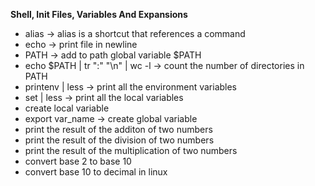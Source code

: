 **Shell, Init Files, Variables And Expansions**
- alias -> alias is a shortcut that references a command
- echo -> print file in newline
- PATH -> add to path global variable $PATH
- echo $PATH | tr ":" "\n" | wc -l -> count the number of directories in PATH
- printenv | less -> print all the environment variables
- set | less -> print all the local variables
- create local variable
- export var_name -> create global variable
- print the result of the additon of two numbers
- print the result of the division of two numbers
- print the result of the multiplication of two numbers
- convert base 2 to base 10
- convert base 10 to decimal in linux
